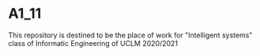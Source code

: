 # A1_11
This repository is destined to be the place of work for "Intelligent systems" class of Informatic Engineering  of UCLM 2020/2021
